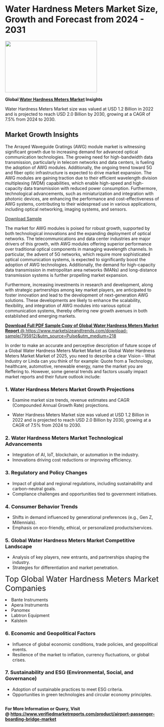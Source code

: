 <H1>Water Hardness Meters Market Size, Growth and Forecast from 2024 - 2031</H1><img class="aligncenter size-medium wp-image-584254" src="https://thirdeyenews.in/wp-content/uploads/2024/09/Global-Market-Research-300x168.jpeg" alt="" width="300" height="168" /><p><strong>Global&nbsp;<a href="https://www.marketsizeandtrends.com/download-sample/795912/&amp;utm_source=Pulse&amp;utm_medium=218">Water Hardness Meters Market</a> Insights</strong></p><p>Water Hardness Meters Market size was valued at USD 1.2 Billion in 2022 and is projected to reach USD 2.0 Billion by 2030, growing at a CAGR of 7.5% from 2024 to 2030.</p><p><h2>Market Growth Insights</h2> <p>The Arrayed Waveguide Gratings (AWG) module market is witnessing significant growth due to increasing demand for advanced optical communication technologies. The growing need for high-bandwidth data transmission, particularly in telecom networks and data centers, is fueling the adoption of AWG modules. Additionally, the ongoing trend toward 5G and fiber optic infrastructure is expected to drive market expansion. The AWG modules are gaining traction due to their efficient wavelength division multiplexing (WDM) capabilities, which enable high-speed and high-capacity data transmission with reduced power consumption. Furthermore, technological advancements, such as miniaturization and integration with photonic devices, are enhancing the performance and cost-effectiveness of AWG systems, contributing to their widespread use in various applications, including optical networking, imaging systems, and sensors.</p> <p><a href="download_sample_link_here">Download Sample</a></p> <p>The market for AWG modules is poised for robust growth, supported by both technological innovations and the expanding deployment of optical networks. The telecommunications and data center industries are major drivers of this growth, with AWG modules offering superior performance over traditional optical components in managing wavelength channels. In particular, the advent of 5G networks, which require more sophisticated optical communication systems, is expected to significantly boost the adoption of AWG technologies. Additionally, the demand for high-capacity data transmission in metropolitan area networks (MANs) and long-distance transmission systems is further propelling market expansion.</p> <p>Furthermore, increasing investments in research and development, along with strategic partnerships among key market players, are anticipated to foster innovation and lead to the development of next-generation AWG solutions. These developments are likely to enhance the scalability, flexibility, and integration of AWG modules into various optical communication systems, thereby offering new growth avenues in both established and emerging markets.</p> <p><a href="get_more_link_here"></p><p><span class=""><strong>Download Full PDF Sample Copy of Global Water Hardness Meters Market Report</strong> @ <a href="https://www.marketsizeandtrends.com/download-sample/795912/&amp;utm_source=Pulse&amp;utm_medium=218" target="_blank">https://www.marketsizeandtrends.com/download-sample/795912/&amp;utm_source=Pulse&amp;utm_medium=218</a></span></p><p>In order to make an accurate and perceptive description of future scope of a Global&nbsp;Water Hardness Meters Market Market as Global&nbsp;Water Hardness Meters Market Market of 2025, you need to describe a clear Vision &ndash; What Industry or Linda can you think of for example: Quote from a Technology, healthcare, automotive, renewable energy, name the market you are Reffering to. However, some general trends and factors usually impact market reports and their future outlook include:</p><h3>1.&nbsp;<strong>Water Hardness Meters Market Growth Projections</strong></h3><ul><li>Examine market size trends, revenue estimates and CAGR (Compounded Annual Growth Rate) projections.</li><li><p>Water Hardness Meters Market size was valued at USD 1.2 Billion in 2022 and is projected to reach USD 2.0 Billion by 2030, growing at a CAGR of 7.5% from 2024 to 2030.</p></li></ul><h3>2.&nbsp;<strong>Water Hardness Meters Market Technological Advancements</strong></h3><ul><li>Integration of AI, IoT, blockchain, or automation in the industry.</li><li>Innovations driving cost reductions or improving efficiency.</li></ul><h3>3.&nbsp;<strong>Regulatory and Policy Changes</strong></h3><ul><li>Impact of global and regional regulations, including sustainability and carbon-neutral goals.</li><li>Compliance challenges and opportunities tied to government initiatives.</li></ul><h3>4.&nbsp;<strong>Consumer Behavior Trends</strong></h3><ul><li>Shifts in demand influenced by generational preferences (e.g., Gen Z, Millennials).</li><li>Emphasis on eco-friendly, ethical, or personalized products/services.</li></ul><h3>5.&nbsp;<strong>Global Water Hardness Meters Market Competitive Landscape</strong></h3><ul><li>Analysis of key players, new entrants, and partnerships shaping the industry.</li><li>Strategies for differentiation and market penetration.</li></ul><p data-pm-slice="1 1 []"><span style="color: inherit; font-family: inherit; font-size: 25px;">Top Global Water Hardness Meters Market Companies</span></p><div class="" data-test-id=""><p><li>Bante Instruments</li><li> Apera Instruments</li><li> Panomex</li><li> Labtron Equipment</li><li> Kalstein</li></p></div><h3>6.&nbsp;<strong>Economic and Geopolitical Factors</strong></h3><ul><li>Influence of global economic conditions, trade policies, and geopolitical events.</li><li>Resilience of the market to inflation, currency fluctuations, or global crises.</li></ul><h3>7.&nbsp;<strong>Sustainability and ESG (Environmental, Social, and Governance)</strong></h3><ul><li>Adoption of sustainable practices to meet ESG criteria.</li><li>Opportunities in green technologies and circular economy principles.</li></ul><h2><strong style="font-size: 14px;">For More Information or Query, Visit @&nbsp;</strong><a style="background-color: #ffffff; font-size: 14px;" href="https://www.marketsizeandtrends.com/report/water-hardness-meters-market/" target="_blank">https://www.verifiedmarketreports.com/product/airport-passenger-boarding-bridge-market</a></h2>
